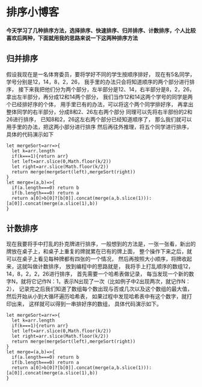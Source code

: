 # 排序小博客
#### 今天学习了几种排序方法，选择排序、快速排序、归并排序、计数排序，个人比较喜欢后两种，下面就用我的思路来说一下这两种排序方法
## 归并排序
假设我现在是一名体育委员，要将学好不同的学生按顺序排好，
现在有5名同学，学号分别是12，14，8，2，26，
我手里的办法只会将知道顺序的两个部分进行排序，
接下来我把他们分为两个部分，左半部分是12、14，右半部分是8，2，26，
拿出左半部分，再分成12和14两个部分，
我们当作12和14这两个学号的同学是两个已经排好序的个体，
用手里已有的办法，可以将这个两个同学排好序，
再拿出整体同学的右半部分，分成8和2、26左右两个部分
同理可以先将右半部份的2和26进行排序，
已知8和2，26这左右两个部分已经知道顺序了，
那么我们就可以用手里的办法，把这两小部分进行排序
然后再往外推理，将五个同学进行排序，
具体的代码演示如下
```
let mergeSort=arr=>{
  let k=arr.length
  if(k===1){return arr}
  let left=arr.slice(0,Math.floor(k/2))
  let right=arr.slice(Math.floor(k/2))
  return merge(mergeSort(left),mergeSort(right))
}
let merge=(a,b)=>{
  if(a.length===0) return b
  if(b.length===0) return a
  return a[0]>b[0]?[b[0]].concat(merge(a,b.slice(1))):[a[0]].concat(merge(a.slice(1),b))
}
```
## 计数排序
现在我要将手中打乱的扑克牌进行排序，一般想到的方法是，一张一张看，新出的牌放在桌子上，和桌子上重复的牌就累在已有的牌上面，
整个操作下来之后，就可以在桌子上看见每种牌都有四张的一个情况，
然后再按照大小顺序，将牌收起来，这就叫做计数排序，
放到编程中的思路就是，
我将手上打乱顺序的数组12，14，8，2，2，26进行排序，
首先需要一个哈希表做记录，
每当发现一个新的数字N，就将它记作N：1，表示N出现了一次（比如例子中2出现两次，就记作N：2），
记录完之后我们知道了数组每个数出现与否或几次以及这个数组的最大值，然后开始从小到大循环遍历哈希表，
如果过程中发现哈希表中有这个数字，就打印出来，
这样就可以得到一串排好序的数组，
具体代码演示如下。
```
let mergeSort=arr=>{
  let k=arr.length
  if(k===1){return arr}
  let left=arr.slice(0,Math.floor(k/2))
  let right=arr.slice(Math.floor(k/2))
  return merge(mergeSort(left),mergeSort(right))
}
let merge=(a,b)=>{
  if(a.length===0) return b
  if(b.length===0) return a
  return a[0]>b[0]?[b[0]].concat(merge(a,b.slice(1))):[a[0]].concat(merge(a.slice(1),b))
}
```

